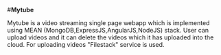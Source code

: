 #**Mytube**

Mytube is a video streaming single page webapp which is implemented using MEAN (MongoDB,ExpressJS,AngularJS,NodeJS) stack. User can upload videos and it can delete the videos which it has uploaded into the cloud. For uploading videos "Filestack" service is used.   
